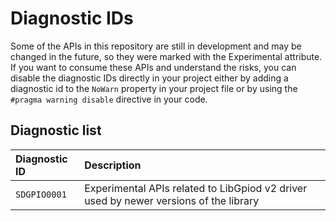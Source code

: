 # Diagnostic IDs

Some of the APIs in this repository are still in development and may be changed in the future, so they were marked with the Experimental attribute. If you want to consume these APIs and understand the risks, you can disable the diagnostic IDs directly in your project either by adding a diagnostic id to the `NoWarn` property in your project file or by using the `#pragma warning disable` directive in your code.

## Diagnostic list

| Diagnostic ID     | Description |
| :---------------- | :---------- |
| `SDGPIO0001` | Experimental APIs related to LibGpiod v2 driver used by newer versions of the library |
